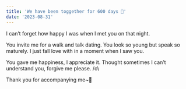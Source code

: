 ```yaml
---
title: 'We have been toggether for 600 days 🎉'
date: '2023-08-31'
---
```


I can’t forget how happy I was when I met you on that night.

You invite me for a walk and talk dating. You look so young but speak so maturely. I just fall love with in a moment when I saw you.

You gave me happiness, I appreciate it. Thought sometimes I can’t understand you, forgive me please. /o\

Thank you for accompanying me~🌹
